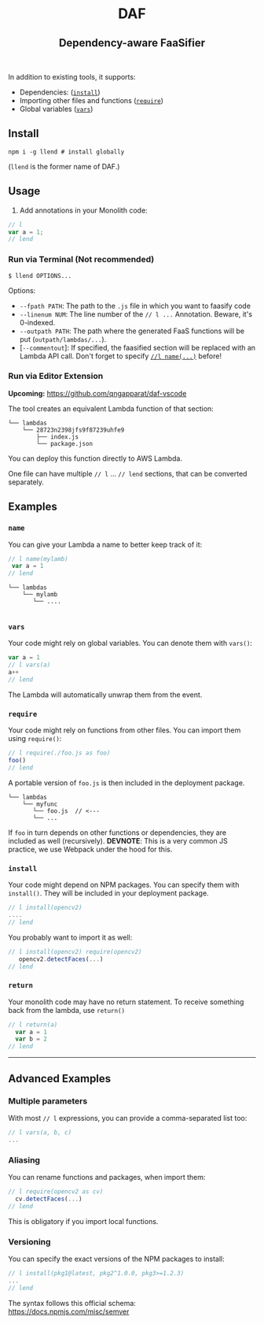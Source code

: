 <h1 align="center">DAF</h2>
<h2 align="center">Dependency-aware FaaSifier</h2>

<br>

In addition to existing tools, it supports:

* Dependencies: ([`install`](#install))
* Importing other files and functions ([`require`](#require))
* Global variables ([`vars`](#vars))

## Install

```shell
npm i -g llend # install globally
```
(`llend` is the former name of DAF.)

## Usage

1. Add annotations in your Monolith code:

```js
// l     
var a = 1;
// lend 
```

### Run via Terminal (Not recommended)


```shell
$ llend OPTIONS... 
```
Options: 

* `--fpath PATH`: The path to the `.js` file in which you want to faasify code
* `--linenum NUM`: The line number of the `// l ...` Annotation. Beware, it's 0-indexed.
* `--outpath PATH`: The path where the generated FaaS functions will be put (`outpath/lambdas/...`).
* [`--commentout`]: If specified, the faasified section will be replaced with an Lambda API call. Don't forget to specify [`//l name(...)`](#name) before!


### Run via Editor Extension

**Upcoming:** https://github.com/qngapparat/daf-vscode


The tool creates an equivalent Lambda function of that section:


```
└── lambdas
    └── 28723n2398jfs9f87239uhfe9
        ├── index.js
        └── package.json 
```

You can deploy this function directly to AWS Lambda. 

One file can have multiple `// l` ... `// lend` sections, that can be converted separately.


## Examples

### `name`

You can give your Lambda a name to better keep track of it:

```js
// l name(mylamb)
 var a = 1
// lend
```

```
└── lambdas
    └── mylamb
       └── ....
    
```

### `vars`

Your code might rely on global variables. You can denote them with `vars()`:

```js
var a = 1
// l vars(a)
a++
// lend
```

The Lambda will automatically unwrap them from the event.


### `require`

Your code might rely on functions from other files. You can import them using `require()`:

```js
// l require(./foo.js as foo)
foo()
// lend
```

A portable version of `foo.js` is then included in the deployment package.

```
└── lambdas
    └── myfunc
       └── foo.js  // <---
       └── ...
```

If `foo` in turn depends on other functions or dependencies, they are included as well (recursively). **DEVNOTE**: This is a very common JS practice, we use Webpack under the hood for this.

### `install`

Your code might depend on NPM packages. You can specify them with `install()`. They will be included in your deployment package.

```js
// l install(opencv2)
....
// lend
```

You probably want to import it as well:

```js 
// l install(opencv2) require(opencv2)
   opencv2.detectFaces(...)
// lend
```

### `return`

Your monolith code may have no return statement. To receive something back from the lambda, use `return()`
```js
// l return(a)  
  var a = 1
  var b = 2
// lend
```


-----

## Advanced Examples

### Multiple parameters

With most `// l` expressions, you can provide a comma-separated list too:

```js
// l vars(a, b, c)
...
```

### Aliasing

You can rename functions and packages, when import them:

```js
// l require(opencv2 as cv)
  cv.detectFaces(...)
// lend
```

This is obligatory if you import local functions.

### Versioning

You can specify the exact versions of the NPM packages to install:

```js
// l install(pkg1@latest, pkg2^1.0.0, pkg3>=1.2.3)
...
// lend
```

The syntax follows this official schema: https://docs.npmjs.com/misc/semver
